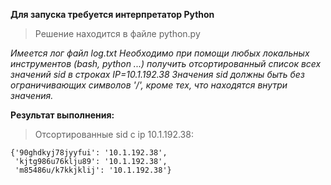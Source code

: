 **Для запуска требуется интерпретатор Python**
>Решение находится в файле python.py

*Имеется лог файл log.txt*
*Необходимо при помощи любых локальных инструментов (bash, python ...) получить отсортированный список всех значений sid в строках IP=10.1.192.38*
*Значения sid должны быть без ограничивающих символов '/', кроме тех, что находятся внутри значения.*

**Результат выполнения:**
>Отсортированные sid с ip 10.1.192.38:
```
{'90ghdkyj78jyyfui': '10.1.192.38',
 'kjtg986u76klju89': '10.1.192.38',
 'm85486u/k7kkjklij': '10.1.192.38'}
